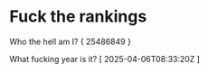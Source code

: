 # Fuck the rankings

Who the hell am I?
{ 25486849 }

What fucking year is it?
[ 2025-04-06T08:33:20Z ]
